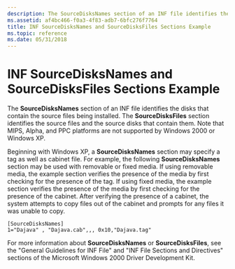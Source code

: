 ```yaml
---
description: The SourceDisksNames section of an INF file identifies the disks that contain the source files being installed.
ms.assetid: af4bc466-f0a3-4f83-adb7-6bfc276f7764
title: INF SourceDisksNames and SourceDisksFiles Sections Example
ms.topic: reference
ms.date: 05/31/2018
---
```


# INF SourceDisksNames and SourceDisksFiles Sections Example

The **SourceDisksNames** section of an INF file identifies the disks that contain the source files being installed. The **SourceDisksFiles** section identifies the source files and the source disks that contain them. Note that MIPS, Alpha, and PPC platforms are not supported by Windows 2000 or Windows XP.

Beginning with Windows XP, a **SourceDisksNames** section may specify a tag as well as cabinet file. For example, the following **SourceDisksNames** section may be used with removable or fixed media. If using removable media, the example section verifies the presence of the media by first checking for the presence of the tag. If using fixed media, the example section verifies the presence of the media by first checking for the presence of the cabinet. After verifying the presence of a cabinet, the system attempts to copy files out of the cabinet and prompts for any files it was unable to copy.

``` syntax
[SourceDisksNames]
1="Dajava" , "Dajava.cab",,, 0x10,"Dajava.tag"
```

For more information about **SourceDisksNames** or **SourceDisksFiles**, see the "General Guidelines for INF File" and "INF File Sections and Directives" sections of the Microsoft Windows 2000 Driver Development Kit.

 

 



